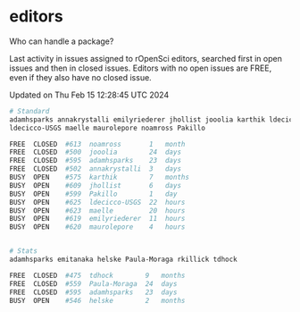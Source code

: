 # editors

Who can handle a package?

Last activity in issues assigned to rOpenSci editors, searched first in open
issues and then in closed issues. Editors with no open issues are FREE, even if
they also have no closed issue.


Updated on Thu Feb 15 12:28:45 UTC 2024

```bash
# Standard
adamhsparks annakrystalli emilyriederer jhollist jooolia karthik ldecicco
ldecicco-USGS maelle maurolepore noamross Pakillo

FREE  CLOSED  #613  noamross       1   month
FREE  CLOSED  #500  jooolia        24  days
FREE  CLOSED  #595  adamhsparks    23  days
FREE  CLOSED  #502  annakrystalli  3   days
BUSY  OPEN    #575  karthik        7   months
BUSY  OPEN    #609  jhollist       6   days
BUSY  OPEN    #599  Pakillo        1   day
BUSY  OPEN    #625  ldecicco-USGS  22  hours
BUSY  OPEN    #623  maelle         20  hours
BUSY  OPEN    #619  emilyriederer  11  hours
BUSY  OPEN    #620  maurolepore    4   hours


# Stats
adamhsparks emitanaka helske Paula-Moraga rkillick tdhock

FREE  CLOSED  #475  tdhock        9   months
FREE  CLOSED  #559  Paula-Moraga  24  days
FREE  CLOSED  #595  adamhsparks   23  days
BUSY  OPEN    #546  helske        2   months
```
